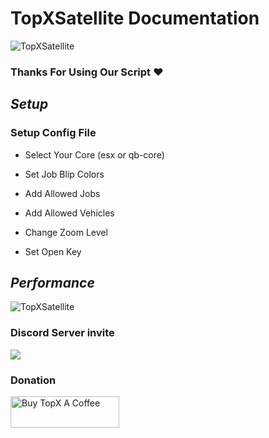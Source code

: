 # TopXSatellite Documentation

![TopXSatellite](https://forum.cfx.re/uploads/default/original/5X/f/f/8/f/ff8f1307756a4d6133686999ce793b02a2d47c8f.jpeg)

### Thanks For Using Our Script ❤️

## ***Setup***

### Setup Config File

 - Select Your Core (esx or qb-core)

 - Set Job Blip Colors

 - Add Allowed Jobs

 - Add Allowed Vehicles 

 - Change Zoom Level

 - Set Open Key 
 
## ***Performance***

![TopXSatellite](https://cdn.discordapp.com/attachments/1206194043311095820/1213617607198900234/image.png?ex=65f62079&is=65e3ab79&hm=dc9f3fdf67360af4fe176337789fc673fca30ef9e6c231c87fef33831341a881&)

### Discord Server invite
[![](https://dcbadge.vercel.app/api/server/vuJQnbEMyu)](https://discord.gg/vuJQnbEMyu)

### Donation
<a href="https://www.buymeacoffee.com/topxteam26" target="_blank"><img src="https://cdn.buymeacoffee.com/buttons/v2/default-blue.png" alt="Buy TopX A Coffee" height="50" width="174"></a>